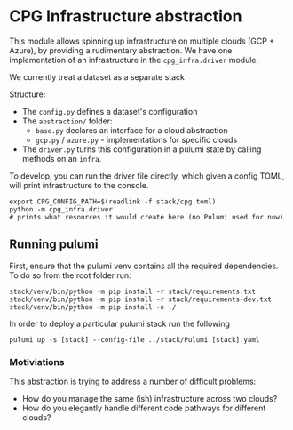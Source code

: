 # CPG Infrastructure abstraction

This module allows spinning up infrastructure on multiple clouds (GCP + Azure),
by providing a rudimentary abstraction. We have one implementation of an
infrastructure in the `cpg_infra.driver` module.

We currently treat a dataset as a separate stack

Structure:

- The `config.py` defines a dataset's configuration
- The `abstraction/` folder:
  - `base.py` declares an interface for a cloud abstraction
  - `gcp.py` / `azure.py` - implementations for specific clouds
- The `driver.py` turns this configuration in a pulumi state by calling methods on an `infra`.

To develop, you can run the driver file directly, which given a config TOML, will print infrastructure to the console.

```shell
export CPG_CONFIG_PATH=$(readlink -f stack/cpg.toml)
python -m cpg_infra.driver
# prints what resources it would create here (no Pulumi used for now)
```

## Running pulumi

First, ensure that the pulumi venv contains all the required
dependencies. To do so from the root folder run:

```shell
stack/venv/bin/python -m pip install -r stack/requirements.txt
stack/venv/bin/python -m pip install -r stack/requirements-dev.txt
stack/venv/bin/python -m pip install -e ./
```

In order to deploy a particular pulumi stack run the following

```shell
pulumi up -s [stack] --config-file ../stack/Pulumi.[stack].yaml
```

### Motiviations

This abstraction is trying to address a number of difficult problems:

- How do you manage the same (ish) infrastructure across two clouds?
- How do you elegantly handle different code pathways for different clouds?
